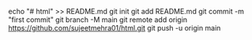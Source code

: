 echo "# html" >> README.md
git init
git add README.md
git commit -m "first commit"
git branch -M main
git remote add origin https://github.com/sujeetmehra01/html.git
git push -u origin main